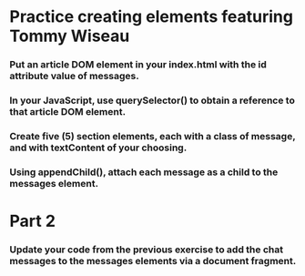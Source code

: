 # Practice creating elements featuring Tommy Wiseau

### Put an article DOM element in your index.html with the id attribute value of messages.

### In your JavaScript, use querySelector() to obtain a reference to that article DOM element.

### Create five (5) section elements, each with a class of message, and with textContent of your choosing.

### Using appendChild(), attach each message as a child to the messages element.

# Part 2 

### Update your code from the previous exercise to add the chat messages to the messages elements via a document fragment.